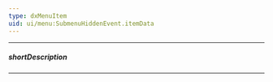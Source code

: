 ```yaml
---
type: dxMenuItem
uid: ui/menu:SubmenuHiddenEvent.itemData
---
```

---
##### shortDescription
<!-- Description goes here -->

---
<!-- Description goes here -->